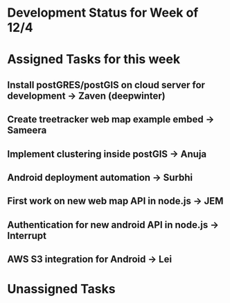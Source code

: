 # Development Status for Week of 12/4

# Assigned Tasks for this week

## Install postGRES/postGIS on cloud server for development -> Zaven (deepwinter)
## Create treetracker web map example embed -> Sameera
## Implement clustering inside postGIS -> Anuja
## Android deployment automation -> Surbhi
## First work on new web map API in node.js -> JEM
## Authentication for new android API in node.js -> Interrupt
## AWS S3 integration for Android -> Lei

# Unassigned Tasks
